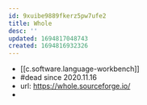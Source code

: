 ```yaml
---
id: 9xuibe9889fkerz5pw7ufe2
title: Whole
desc: ''
updated: 1694817048743
created: 1694816932326
---
```


- [[c.software.language-workbench]]
- #dead since 2020.11.16
- url: https://whole.sourceforge.io/
- 